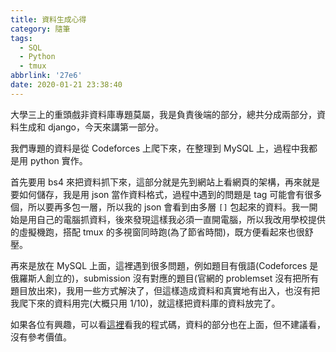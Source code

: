```yaml
---
title: 資料生成心得
category: 隨筆
tags:
  - SQL
  - Python
  - tmux
abbrlink: '27e6'
date: 2020-01-21 23:38:40
---
```

大學三上的重頭戲非資料庫專題莫屬，我是負責後端的部分，總共分成兩部分，資料生成和 django，今天來講第一部分。
<!-- more -->
我們專題的資料是從 Codeforces 上爬下來，在整理到 MySQL 上，過程中我都是用 python 實作。

首先要用 bs4 來把資料抓下來，這部分就是先到網站上看網頁的架構，再來就是要如何儲存，我是用 json 當作資料格式，過程中遇到的問題是 tag 可能會有很多個，所以要再多包一層，所以我的 json 會看到由多層 `[]` 包起來的資料。我一開始是用自己的電腦抓資料，後來發現這樣我必須一直開電腦，所以我改用學校提供的虛擬機跑，搭配 tmux 的多視窗同時跑(為了節省時間)，既方便看起來也很舒壓。

再來是放在 MySQL 上面，這裡遇到很多問題，例如題目有俄語(Codeforces 是俄羅斯人創立的)，submission 沒有對應的題目(官網的 problemset 沒有把所有題目放出來)，我用一些方式解決了，但這樣造成資料和真實地有出入，也沒有把我爬下來的資料用完(大概只用 1/10)，就這樣把資料庫的資料放完了。

如果各位有興趣，可以看[這裡](https://github.com/FJU-Database-Codeforces-Go/Crawler)看我的程式碼，資料的部分也在上面，但不建議看，沒有參考價值。